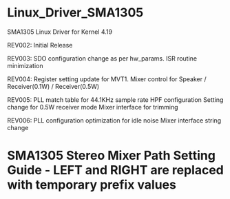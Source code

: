 # Linux_Driver_SMA1305
SMA1305 Linux Driver for Kernel 4.19

REV002: Initial Release

REV003: SDO configuration change as per hw_params.
		ISR routine minimization

REV004: Register setting update for MVT1.
		Mixer control for Speaker / Receiver(0.1W) / Receiver(0.5W)

REV005: PLL match table for 44.1KHz sample rate
		HPF configuration
		Setting change for 0.5W receiver mode
		Mixer interface for trimming

REV006: PLL configuration optimization for idle noise
		Mixer interface string change

# SMA1305 Stereo Mixer Path Setting Guide - LEFT and RIGHT are replaced with temporary prefix values
<!-- SMA1305 Stereo Playback -->
<!-- LEFT SMA1305 -->
<ctl name="LEFT Port In/Out port config" value="OUT_Port" />
<ctl name="LEFT SDO Output0 Source" value="Battery" />
<ctl name="LEFT SDO Pad Output Ctrl(1:L_0:H)" value="0" />
<ctl name="LEFT SDO output2(1:Two_0:One)" value="0" />
<ctl name="LEFT Monitoring OSC and PLL" value="Data output at SDO" />
<ctl name="LEFT SDO output1(1:HighZ_0:Logic)" value="0" />
<ctl name="LEFT SDO output3(1:24k_0:48k)" value="0" />
<ctl name="LEFT Speaker Mode" value="Stereo" />
<ctl name="LEFT LR_DATA_SW(1:swap_0:normal)" value="0" />
<!-- RIGHT SMA1305 -->
<ctl name="RIGHT Port In/Out port config" value="OUT_Port" />
<ctl name="RIGHT SDO Output1 Source" value="Battery" />
<ctl name="RIGHT SDO Pad Output Ctrl(1:L_0:H)" value="1" />
<ctl name="RIGHT SDO output2(1:Two_0:One)" value="0" />
<ctl name="RIGHT Monitoring OSC and PLL" value="Data output at SDO" />
<ctl name="RIGHT SDO output1(1:HighZ_0:Logic)" value="0" />
<ctl name="RIGHT SDO output3(1:24k_0:48k)" value="0" />
<ctl name="RIGHT Speaker Mode" value="Stereo" />
<ctl name="RIGHT LR_DATA_SW(1:swap_0:normal)" value="1" />


